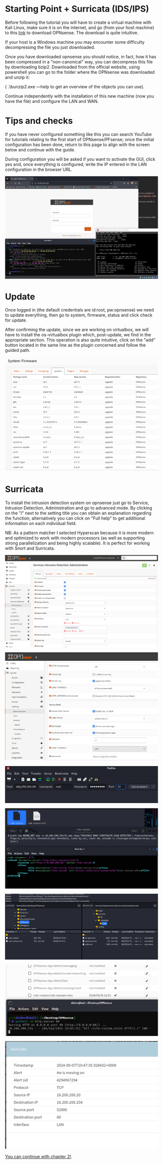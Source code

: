 # Starting Point + Surricata (IDS/IPS)

Before following the tutorial you will have to create a virtual machine with Kali Linux, make sure it is on the internet, and go (from your host machine) to this [link](https://opnsense.org/download/)  to download OPNsense.
The download is quite intuitive.

If your host is a Windows machine you may encounter some difficulty decompressing the file you just downloaded.

Once you have downloaded opnsense you should notice, in fact, how it has been compressed in a "non-canonical" way, you can decompress this file by downloading bzip2. 
Downloaded from the official website, using powershell you can go to the folder where the OPNsense was downloaded and unzip it:


( .\bunzip2.exe —help to get an overview of the objects you can use).

Continue independently with the installation of this new machine (now you have the file) and configure the LAN and WAN.

# Tips and checks

If you have never configured something like this you can search YouTube for tutorials relating to the first start of OPNsense/PFsense; once the initial configuration has been done, return to this page to align with the screen below and continue with the guide.

During configuration you will be asked if you want to activate the GUI, click yes and, once everything is configured, write the IP entered in the LAN configuration in the browser URL.


![Add Integrations](./Assets/ch1im1.JPG.jpg)

# Update

Once logged in (the default credentials are id:root, pw:opnsense) we need to update everything, then go to system, firmware, status and click check for update.

After confirming the update, since we are working on virtualbox, we will have to install the os-virtualbox plugin which, post-update, we find in the appropriate section.
This operation is also quite intuitive, click on the "add" button located in the same line as the plugin concerned and follow the guided path.

![Add Integrations](./Assets/ch1im2.png)

# Surricata

To install the intrusion detection system on opnsense just go to Service, Intrusion Detection, Administration and go to advanced mode.
By clicking on the "i" next to the setting title you can obtain an explanation regarding the function; alternatively you can click on "Full help" to get additional information on each individual field.

NB: As a pattern matcher I selected Hyperscan because it is more modern and optimized to work with modern processors (as well as supporting strong parallelization and being highly scalable). 
It is perfect for working with Snort and Surricata.

![Add Integrations](./Assets/ch1im3.png)



![Add Integrations](./Assets/ch1im4.png)


![Add Integrations](./Assets/ch1im5.png)


![Add Integrations](./Assets/ch1im6.png)



![Add Integrations](./Assets/ch1im7.png)


![Add Integrations](./Assets/ch1im8.png)


![Add Integrations](./Assets/ch1im9.png)

[You can continue with chapter 2!](./Chapter2-HL.md).
